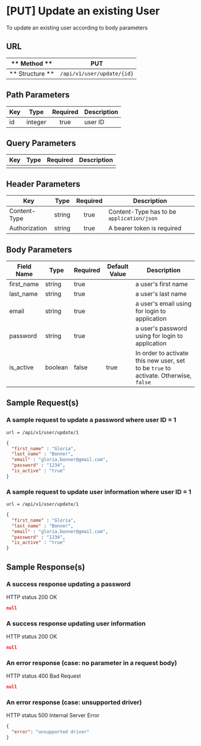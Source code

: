 # [PUT] Update an existing User  

To update an existing user according to body parameters

## URL

| ** Method **    | PUT                          | 
| --------------- | ---------------------------- | 
| ** Structure ** | `/api/v1/user/update/{id}`   |


## Path Parameters

| Key       | Type      | Required     | Description                     |
| --------- | :-------: | :----------: | ------------------------------- |
| id        | integer   | true         | user ID                         |


## Query Parameters

| Key                | Type      | Required  | Description                   |
| ------------------ | :-------: | :-------: | ----------------------------- |
|                    |           |           |                               |


## Header Parameters

| Key                 | Type       | Required  | Description                                   |
| ------------------- | :--------: | :-------: | --------------------------------------------- |
| Content-Type        | string     | true      | Content-Type has to be `application/json`     |
| Authorization       | string     | true      | A bearer token is required                    |


## Body Parameters

| Field Name | Type    | Required | Default Value   |  Description                                                                          |
| ---------- | ------- | -------- | --------------- | ------------------------------------------------------------------------------------- |
| first_name | string  | true     |                 | a user's first name                                                                   |
| last_name  | string  | true     |                 | a user's last name                                                                    |
| email      | string  | true     |                 | a user's email using for login to application                                         |
| password   | string  | true     |                 | a user's password using for login to application                                      |
| is_active  | boolean | false    | true            | In order to activate this new user, set to be `true` to activate. Otherwise, `false`  |

## Sample Request(s) 
### A sample request to update a password where user ID = 1 
```
url = /api/v1/user/update/1
```
```json
{
  "first_name" : "Gloria",
  "last_name" : "Bonner",
  "email" : "gloria.bonner@gmail.com",
  "password" : "1234",
  "is_active" : "true"
}
```

### A sample request to update user information where user ID = 1 
```
url = /api/v1/user/update/1
```
```json
{
  "first_name" : "Gloria",
  "last_name" : "Bonner",
  "email" : "gloria.bonner@gmail.com",
  "password" : "1234",
  "is_active" : "true"
}
```

## Sample Response(s)
### A success response updating a password
HTTP status 200 OK
```json
null
```

### A success response updating user information
HTTP status 200 OK
```json
null
```

### An error response (case: no parameter in a request body)
HTTP status 400 Bad Request
```json
null
```

### An error response (case: unsupported driver)
HTTP status 500 Internal Server Error
```json
{
  "error": "unsupported driver"
}
```
